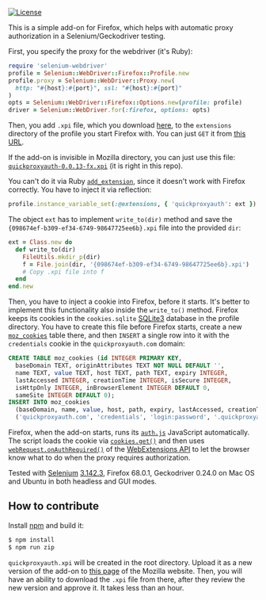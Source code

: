 [![License](https://img.shields.io/badge/license-MIT-green.svg)](https://github.com/yegor256/quickproxyauth/master/LICENSE.txt)

This is a simple add-on for Firefox, which helps with automatic
proxy authorization in a Selenium/Geckodriver testing.

First, you specify the proxy for the webdriver (it's Ruby):

```ruby
require 'selenium-webdriver'
profile = Selenium::WebDriver::Firefox::Profile.new
profile.proxy = Selenium::WebDriver::Proxy.new(
  http: "#{host}:#{port}", ssl: "#{host}:#{port}"
)
opts = Selenium::WebDriver::Firefox::Options.new(profile: profile)
driver = Selenium::WebDriver.for(:firefox, options: opts)
```

Then, you add `.xpi` file, which you download [here](https://addons.mozilla.org/uk/firefox/addon/quickproxyauth/),
to the `extensions` directory of the profile you start Firefox with.
You can just `GET` it from
[this URL](https://addons.mozilla.org/firefox/downloads/file/3367452/quickproxyauth-0.0.13-fx.xpi).

If the add-on is invisible in Mozilla directory, you can just use this
file: [`quickproxyauth-0.0.13-fx.xpi`](https://github.com/yegor256/quickproxyauth/raw/master/quickproxyauth-0.0.13-fx.xpi)
(it is right in this repo).

You can't do it via Ruby [`add_extension`](https://www.rubydoc.info/gems/selenium-webdriver/3.142.3/Selenium/WebDriver/Firefox/Profile),
since it doesn't work with Firefox correctly.
You have to inject it via reflection:

```ruby
profile.instance_variable_set(:@extensions, { 'quickproxyauth': ext })
```

The object `ext` has to implement `write_to(dir)` method and
save the `{098674ef-b309-ef34-6749-98647725ee6b}.xpi`
file into the provided `dir`:

```ruby
ext = Class.new do
  def write_to(dir)
    FileUtils.mkdir_p(dir)
    f = File.join(dir, '{098674ef-b309-ef34-6749-98647725ee6b}.xpi')
    # Copy .xpi file into f
  end
end.new
```

Then, you have to inject a cookie into Firefox, before it starts. It's better
to implement this functionality also inside the `write_to()` method. Firefox
keeps its cookies in the `cookies.sqlite` [SQLite3](https://www.sqlite.org/index.html)
database in the profile directory. You
have to create this file before Firefox starts, create a new
[`moz_cookies`](http://kb.mozillazine.org/Cookies.sqlite) table there, and
then `INSERT` a single row into it with the `credentials` cookie in the
`quickproxyauth.com` domain:

```sql
CREATE TABLE moz_cookies (id INTEGER PRIMARY KEY,
  baseDomain TEXT, originAttributes TEXT NOT NULL DEFAULT '',
  name TEXT, value TEXT, host TEXT, path TEXT, expiry INTEGER,
  lastAccessed INTEGER, creationTime INTEGER, isSecure INTEGER,
  isHttpOnly INTEGER, inBrowserElement INTEGER DEFAULT 0,
  sameSite INTEGER DEFAULT 0);
INSERT INTO moz_cookies
  (baseDomain, name, value, host, path, expiry, lastAccessed, creationTime, isSecure, isHttpOnly)
  ('quickproxyauth.com', 'credentials', 'login:password', '.quickproxyauth.com', '/', 0, 0, 0, 0, 0);
```

Firefox, when the add-on starts, runs its
[`auth.js`](https://github.com/yegor256/quickproxyauth/blob/master/auth.js)
JavaScript automatically. The
script loads the cookie via
[`cookies.get()`](https://developer.mozilla.org/en-US/docs/Mozilla/Add-ons/WebExtensions/API/cookies/get)
and then uses
[`webRequest.onAuthRequired()`](https://developer.mozilla.org/en-US/docs/Mozilla/Add-ons/WebExtensions/API/webRequest/onAuthRequired)
of the [WebExtensions API](https://developer.mozilla.org/en-US/docs/Mozilla/Add-ons/WebExtensions/API)
to let the browser know what to do when the
proxy requires authorization.

Tested with [Selenium](https://github.com/SeleniumHQ/selenium)
[3.142.3](https://rubygems.org/gems/selenium-webdriver/versions/3.142.3),
Firefox 68.0.1, Geckodriver 0.24.0 on Mac OS and Ubuntu
in both headless and GUI modes.

## How to contribute

Install [npm](https://www.npmjs.com/) and build it:

```bash
$ npm install
$ npm run zip
```

`quickproxyauth.xpi` will be created in the root directory. Upload it
as a new version of the add-on to
[this page](https://addons.mozilla.org/en-US/developers/addon/quickproxyauth/versions)
of the Mozilla website. Then, you will have an ability to download
the `.xpi` file from there, after they review the new version and approve it.
It takes less than an hour.
